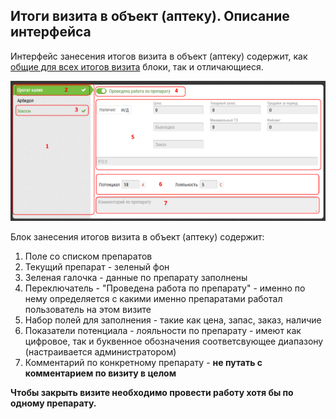 ## Итоги визита в объект (аптеку). Описание интерфейса

Интерфейс занесения итогов визита в объект (аптеку) содержит, 
как [общие для всех итогов визита](rep-visits.md) блоки, так и отличающиеся.

![](../images/rep-visits-object.png)

Блок занесения итогов визита в объект (аптеку) содержит:
1. Поле со списком препаратов
2. Текущий препарат - зеленый фон
3. Зеленая галочка - данные по препарату заполнены
4. Переключатель - "Проведена работа по препарату" - именно по нему определяется 
с какими именно препаратами 
работал пользователь на этом визите
5. Набор полей для заполнения - такие как цена, запас, заказ, наличие
6. Показатели потенциала - лояльности по препарату - имеют как цифровое,
так и буквенное обозначения соответсвующее диапазону (настраивается администратором)
7. Комментарий по конкретному препарату - 
**не путать с комментарием по визиту в целом**

**Чтобы закрыть визите необходимо провести работу хотя бы по одному препарату.**
